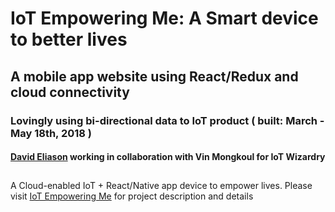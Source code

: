 # IoT Empowering Me: A Smart device to better lives
## A mobile app website using React/Redux and cloud connectivity
### Lovingly using bi-directional data to IoT product ( built: March - May 18th, 2018 )
#### [David Eliason](http://www.davethemaker.com) working in collaboration with Vin Mongkoul for IoT Wizardry

## 

A Cloud-enabled IoT + React/Native app device to empower lives.
Please visit [IoT Empowering Me](http://www.mysticmonklabs.com/iotempoweringme) for project description and details
